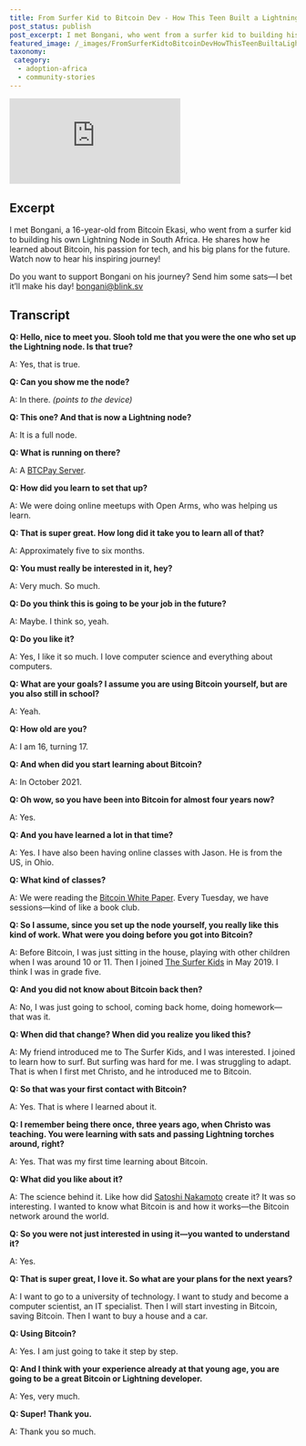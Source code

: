 ```yaml
---
title: From Surfer Kid to Bitcoin Dev - How This Teen Built a Lightning Node
post_status: publish
post_excerpt: I met Bongani, who went from a surfer kid to building his own Lightning Node.
featured_image: /_images/FromSurferKidtoBitcoinDevHowThisTeenBuiltaLightningNode.jpg
taxonomy:
 category:
  - adoption-africa
  - community-stories
---
```


<iframe src="https://player.vimeo.com/video/1078877979?badge=0&amp;autopause=0&amp;player_id=0&amp;app_id=58479" frameborder="0" allow="autoplay; fullscreen; picture-in-picture; clipboard-write; encrypted-media" title="From Surfer Kid to Bitcoin Dev: How This Teen Built a Lightning Node"></iframe>

<div style="margin-bottom:30px;"></div>

## Excerpt

I met Bongani, a 16-year-old from Bitcoin Ekasi, who went from a surfer kid to building his own Lightning Node in South Africa. He shares how he learned about Bitcoin, his passion for tech, and his big plans for the future. Watch now to hear his inspiring journey!

Do you want to support Bongani on his journey? Send him some sats—I bet it’ll make his day! bongani@blink.sv

## Transcript

**Q: Hello, nice to meet you. Slooh told me that you were the one who set up the Lightning node. Is that true?**

A: Yes, that is true.

**Q: Can you show me the node?**

A: In there.
*(points to the device)*

**Q: This one? And that is now a Lightning node?**

A: It is a full node.

**Q: What is running on there?**

A: A [BTCPay Server](https://btcpayserver.org/).

**Q: How did you learn to set that up?**

A: We were doing online meetups with Open Arms, who was helping us learn.

**Q: That is super great. How long did it take you to learn all of that?**

A: Approximately five to six months.

**Q: You must really be interested in it, hey?**

A: Very much. So much.

**Q: Do you think this is going to be your job in the future?**

A: Maybe. I think so, yeah.

**Q: Do you like it?**

A: Yes, I like it so much. I love computer science and everything about computers.

**Q: What are your goals? I assume you are using Bitcoin yourself, but are you also still in school?**

A: Yeah.

**Q: How old are you?**

A: I am 16, turning 17.

**Q: And when did you start learning about Bitcoin?**

A: In October 2021.

**Q: Oh wow, so you have been into Bitcoin for almost four years now?**

A: Yes.

**Q: And you have learned a lot in that time?**

A: Yes. I have also been having online classes with Jason. He is from the US, in Ohio.

**Q: What kind of classes?**

A: We were reading the [Bitcoin White Paper](https://bitcoin.org/en/bitcoin-paper). Every Tuesday, we have sessions—kind of like a book club.

**Q: So I assume, since you set up the node yourself, you really like this kind of work. What were you doing before you got into Bitcoin?**

A: Before Bitcoin, I was just sitting in the house, playing with other children when I was around 10 or 11. Then I joined [The Surfer Kids](https://www.thesurferkids.com/) in May 2019. I think I was in grade five.

**Q: And you did not know about Bitcoin back then?**

A: No, I was just going to school, coming back home, doing homework—that was it.

**Q: When did that change? When did you realize you liked this?**

A: My friend introduced me to The Surfer Kids, and I was interested. I joined to learn how to surf. But surfing was hard for me. I was struggling to adapt. That is when I first met Christo, and he introduced me to Bitcoin.

**Q: So that was your first contact with Bitcoin?**

A: Yes. That is where I learned about it.

**Q: I remember being there once, three years ago, when Christo was teaching. You were learning with sats and passing Lightning torches around, right?**

A: Yes. That was my first time learning about Bitcoin.

**Q: What did you like about it?**

A: The science behind it. Like how did [Satoshi Nakamoto](https://en.wikipedia.org/wiki/Satoshi_Nakamoto) create it? It was so interesting. I wanted to know what Bitcoin is and how it works—the Bitcoin network around the world.

**Q: So you were not just interested in using it—you wanted to understand it?**

A: Yes.

**Q: That is super great, I love it. So what are your plans for the next years?**

A: I want to go to a university of technology. I want to study and become a computer scientist, an IT specialist. Then I will start investing in Bitcoin, saving Bitcoin. Then I want to buy a house and a car.

**Q: Using Bitcoin?**

A: Yes. I am just going to take it step by step.

**Q: And I think with your experience already at that young age, you are going to be a great Bitcoin or Lightning developer.**

A: Yes, very much.

**Q: Super! Thank you.**

A: Thank you so much.

